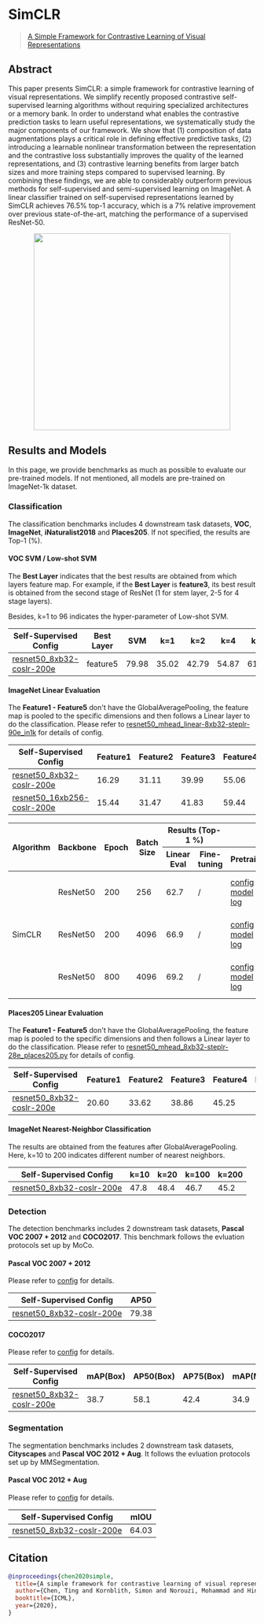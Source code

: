 # SimCLR

> [A Simple Framework for Contrastive Learning of Visual Representations](https://arxiv.org/abs/2002.05709)

<!-- [ALGORITHM] -->

## Abstract

This paper presents SimCLR: a simple framework for contrastive learning of visual representations. We simplify recently proposed contrastive self-supervised learning algorithms without requiring specialized architectures or a memory bank. In order to understand what enables the contrastive prediction tasks to learn useful representations, we systematically study the major components of our framework. We show that (1) composition of data augmentations plays a critical role in defining effective predictive tasks, (2) introducing a learnable nonlinear transformation between the representation and the contrastive loss substantially improves the quality of the learned representations, and (3) contrastive learning benefits from larger batch sizes and more training steps compared to supervised learning. By combining these findings, we are able to considerably outperform previous methods for self-supervised and semi-supervised learning on ImageNet. A linear classifier trained on self-supervised representations learned by SimCLR achieves 76.5% top-1 accuracy, which is a 7% relative improvement over previous state-of-the-art, matching the performance of a supervised ResNet-50.

<div align="center">
<img  src="https://user-images.githubusercontent.com/36138628/149723851-cf5f309e-d891-454d-90c0-e5337e5a11ed.png" width="400" />
</div>

## Results and Models

In this page, we provide benchmarks as much as possible to evaluate our pre-trained models. If not mentioned, all models are pre-trained on ImageNet-1k dataset.

### Classification

The classification benchmarks includes 4 downstream task datasets, **VOC**, **ImageNet**,  **iNaturalist2018** and **Places205**. If not specified, the results are Top-1 (%).

#### VOC SVM / Low-shot SVM

The **Best Layer** indicates that the best results are obtained from which layers feature map. For example, if the **Best Layer** is **feature3**, its best result is obtained from the second stage of ResNet (1 for stem layer, 2-5 for 4 stage layers).

Besides, k=1 to 96 indicates the hyper-parameter of Low-shot SVM.

| Self-Supervised Config                                                                                                                        | Best Layer | SVM   | k=1   | k=2   | k=4   | k=8   | k=16  | k=32  | k=64  | k=96 |
| --------------------------------------------------------------------------------------------------------------------------------------------- | ---------- | ----- | ----- | ----- | ----- | ----- | ----- | ----- | ----- | ---- |
| [resnet50_8xb32-coslr-200e](https://github.com/open-mmlab/mmselfsup/blob/1.x/configs/selfsup/simclr/simclr_resnet50_8xb32-coslr-200e_in1k.py) | feature5   | 79.98 | 35.02 | 42.79 | 54.87 | 61.91 | 67.38 | 71.88 | 75.56 | 77.4 |

#### ImageNet Linear Evaluation

The **Feature1 - Feature5** don't have the GlobalAveragePooling, the feature map is pooled to the specific dimensions and then follows a Linear layer to do the classification. Please refer to [resnet50_mhead_linear-8xb32-steplr-90e_in1k](https://github.com/open-mmlab/mmselfsup/blob/1.x/configs/benchmarks/classification/imagenet/resnet50_mhead_linear-8xb32-steplr-90e_in1k.py) for details of config.

| Self-Supervised Config                                                                                                                            | Feature1 | Feature2 | Feature3 | Feature4 | Feature5 |
| ------------------------------------------------------------------------------------------------------------------------------------------------- | -------- | -------- | -------- | -------- | -------- |
| [resnet50_8xb32-coslr-200e](https://github.com/open-mmlab/mmselfsup/blob/1.x/configs/selfsup/simclr/simclr_resnet50_8xb32-coslr-200e_in1k.py)     | 16.29    | 31.11    | 39.99    | 55.06    | 62.91    |
| [resnet50_16xb256-coslr-200e](https://github.com/open-mmlab/mmselfsup/blob/1.x/configs/selfsup/simclr/simclr_resnet50_16xb256-coslr-200e_in1k.py) | 15.44    | 31.47    | 41.83    | 59.44    | 66.41    |

<table class="docutils">
<thead>
  <tr>
	    <th rowspan="2">Algorithm</th>
	    <th rowspan="2">Backbone</th>
	    <th rowspan="2">Epoch</th>
      <th rowspan="2">Batch Size</th>
      <th colspan="2" align="center">Results (Top-1 %)</th>
      <th colspan="3" align="center">Links</th>
	</tr>
	<tr>
      <th>Linear Eval</th>
      <th>Fine-tuning</th>
      <th>Pretrain</th>
      <th>Linear Eval</th>
      <th>Fine-tuning</th>
	</tr>
  </thead>
  <tbody>
  <tr>
	    <td rowspan="3">SimCLR</td>
	    <td>ResNet50</td>
	    <td>200</td>
      <td>256</td>
      <td>62.7</td>
      <td>/</td>
      <td><a href='https://github.com/open-mmlab/mmselfsup/blob/dev-1.x/configs/selfsup/simclr/simclr_resnet50_8xb32-coslr-200e_in1k.py'>config</a> | <a href='https://download.openmmlab.com/mmselfsup/1.x/simclr/simclr_resnet50_8xb32-coslr-200e_in1k/simclr_resnet50_8xb32-coslr-200e_in1k_20220825-15f807a4.pth'>model</a> | <a href='https://download.openmmlab.com/mmselfsup/1.x/simclr/simclr_resnet50_8xb32-coslr-200e_in1k/simclr_resnet50_8xb32-coslr-200e_in1k_20220721_103223.json'>log</a></td>
      <td><a href='https://github.com/open-mmlab/mmselfsup/blob/dev-1.x/configs/benchmarks/classification/imagenet/resnet50_linear-8xb512-coslr-90e_in1k.py'>config</a> | <a href='https://download.openmmlab.com/mmselfsup/1.x/simclr/simclr_resnet50_8xb32-coslr-200e_in1k/resnet50_linear-8xb512-coslr-90e_in1k/resnet50_linear-8xb512-coslr-90e_in1k_20220825-9596a505.pth'>model</a> | <a href='https://download.openmmlab.com/mmselfsup/1.x/simclr/simclr_resnet50_8xb32-coslr-200e_in1k/resnet50_linear-8xb512-coslr-90e_in1k/resnet50_linear-8xb512-coslr-90e_in1k_20220724_210050.json'>log</a></td>
      <td>/</td>
	</tr>
  <tr>
	    <td>ResNet50</td>
	    <td>200</td>
      <td>4096</td>
      <td>66.9</td>
      <td>/</td>
      <td><a href='https://github.com/open-mmlab/mmselfsup/blob/dev-1.x/configs/selfsup/simclr/simclr_resnet50_16xb256-coslr-200e_in1k.py'>config</a> | <a href='https://download.openmmlab.com/mmselfsup/1.x/simclr/simclr_resnet50_16xb256-coslr-200e_in1k/simclr_resnet50_16xb256-coslr-200e_in1k_20220825-4d9cce50.pth'>model</a> | <a href='https://download.openmmlab.com/mmselfsup/1.x/simclr/simclr_resnet50_16xb256-coslr-200e_in1k/simclr_resnet50_16xb256-coslr-200e_in1k_20220721_150508.json'>log</a></td>
      <td><a href='https://github.com/open-mmlab/mmselfsup/blob/dev-1.x/configs/benchmarks/classification/imagenet/resnet50_linear-8xb512-coslr-90e_in1k.py'>config</a> | <a href='https://download.openmmlab.com/mmselfsup/1.x/simclr/simclr_resnet50_16xb256-coslr-200e_in1k/resnet50_linear-8xb512-coslr-90e_in1k/resnet50_linear-8xb512-coslr-90e_in1k_20220825-f12c0457.pth'>model</a> | <a href='https://download.openmmlab.com/mmselfsup/1.x/simclr/simclr_resnet50_16xb256-coslr-200e_in1k/resnet50_linear-8xb512-coslr-90e_in1k/resnet50_linear-8xb512-coslr-90e_in1k_20220724_172050.json'>log</a></td>
      <td>/</td>
	</tr>
  <tr>
	    <td>ResNet50</td>
	    <td>800</td>
      <td>4096</td>
      <td>69.2</td>
      <td>/</td>
      <td><a href='https://github.com/open-mmlab/mmselfsup/blob/dev-1.x/configs/selfsup/simclr/simclr_resnet50_16xb256-coslr-800e_in1k.py'>config</a> | <a href='https://download.openmmlab.com/mmselfsup/1.x/simclr/simclr_resnet50_16xb256-coslr-800e_in1k/simclr_resnet50_16xb256-coslr-800e_in1k_20220825-85fcc4de.pth'>model</a> | <a href='https://download.openmmlab.com/mmselfsup/1.x/simclr/simclr_resnet50_16xb256-coslr-800e_in1k/simclr_resnet50_16xb256-coslr-800e_in1k_20220725_112248.json'>log</a></td>
      <td><a href='https://github.com/open-mmlab/mmselfsup/blob/dev-1.x/configs/benchmarks/classification/imagenet/resnet50_linear-8xb512-coslr-90e_in1k.py'>config</a> | <a href='https://download.openmmlab.com/mmselfsup/1.x/simclr/simclr_resnet50_16xb256-coslr-800e_in1k/resnet50_linear-8xb512-coslr-90e_in1k/resnet50_linear-8xb512-coslr-90e_in1k_20220825-b80ae1e5.pth'>model</a> | <a href='https://download.openmmlab.com/mmselfsup/1.x/simclr/simclr_resnet50_16xb256-coslr-800e_in1k/resnet50_linear-8xb512-coslr-90e_in1k/resnet50_linear-8xb512-coslr-90e_in1k_20220730_165101.json'>log</a></td>
      <td>/</td>
	</tr>
  </tbody>
</table>

#### Places205 Linear Evaluation

The **Feature1 - Feature5** don't have the GlobalAveragePooling, the feature map is pooled to the specific dimensions and then follows a Linear layer to do the classification. Please refer to [resnet50_mhead_8xb32-steplr-28e_places205.py](https://github.com/open-mmlab/mmselfsup/blob/1.x/configs/benchmarks/classification/places205/resnet50_mhead_8xb32-steplr-28e_places205.py) for details of config.

| Self-Supervised Config                                                                                                                        | Feature1 | Feature2 | Feature3 | Feature4 | Feature5 |
| --------------------------------------------------------------------------------------------------------------------------------------------- | -------- | -------- | -------- | -------- | -------- |
| [resnet50_8xb32-coslr-200e](https://github.com/open-mmlab/mmselfsup/blob/1.x/configs/selfsup/simclr/simclr_resnet50_8xb32-coslr-200e_in1k.py) | 20.60    | 33.62    | 38.86    | 45.25    | 50.91    |

#### ImageNet Nearest-Neighbor Classification

The results are obtained from the features after GlobalAveragePooling. Here, k=10 to 200 indicates different number of nearest neighbors.

| Self-Supervised Config                                                                                                                        | k=10 | k=20 | k=100 | k=200 |
| --------------------------------------------------------------------------------------------------------------------------------------------- | ---- | ---- | ----- | ----- |
| [resnet50_8xb32-coslr-200e](https://github.com/open-mmlab/mmselfsup/blob/1.x/configs/selfsup/simclr/simclr_resnet50_8xb32-coslr-200e_in1k.py) | 47.8 | 48.4 | 46.7  | 45.2  |

### Detection

The detection benchmarks includes 2 downstream task datasets, **Pascal VOC 2007 + 2012** and **COCO2017**. This benchmark follows the evluation protocols set up by MoCo.

#### Pascal VOC 2007 + 2012

Please refer to [config](https://github.com/open-mmlab/mmselfsup/blob/1.x/configs/benchmarks/mmdetection/voc0712/faster-rcnn_r50-c4_ms-24k_voc0712.py) for details.

| Self-Supervised Config                                                                                                                        | AP50  |
| --------------------------------------------------------------------------------------------------------------------------------------------- | ----- |
| [resnet50_8xb32-coslr-200e](https://github.com/open-mmlab/mmselfsup/blob/1.x/configs/selfsup/simclr/simclr_resnet50_8xb32-coslr-200e_in1k.py) | 79.38 |

#### COCO2017

Please refer to [config](https://github.com/open-mmlab/mmselfsup/blob/1.x/configs/benchmarks/mmdetection/coco/mask-rcnn_r50_fpn_ms-1x_coco.py) for details.

| Self-Supervised Config                                                                                                                        | mAP(Box) | AP50(Box) | AP75(Box) | mAP(Mask) | AP50(Mask) | AP75(Mask) |
| --------------------------------------------------------------------------------------------------------------------------------------------- | -------- | --------- | --------- | --------- | ---------- | ---------- |
| [resnet50_8xb32-coslr-200e](https://github.com/open-mmlab/mmselfsup/blob/1.x/configs/selfsup/simclr/simclr_resnet50_8xb32-coslr-200e_in1k.py) | 38.7     | 58.1      | 42.4      | 34.9      | 55.3       | 37.5       |

### Segmentation

The segmentation benchmarks includes 2 downstream task datasets, **Cityscapes** and **Pascal VOC 2012 + Aug**. It follows the evluation protocols set up by MMSegmentation.

#### Pascal VOC 2012 + Aug

Please refer to [config](https://github.com/open-mmlab/mmselfsup/blob/1.x/configs/benchmarks/mmsegmentation/voc12aug/fcn_r50-d8_4xb4-20k_voc12aug-512x512.py) for details.

| Self-Supervised Config                                                                                                                        | mIOU  |
| --------------------------------------------------------------------------------------------------------------------------------------------- | ----- |
| [resnet50_8xb32-coslr-200e](https://github.com/open-mmlab/mmselfsup/blob/1.x/configs/selfsup/simclr/simclr_resnet50_8xb32-coslr-200e_in1k.py) | 64.03 |

## Citation

```bibtex
@inproceedings{chen2020simple,
  title={A simple framework for contrastive learning of visual representations},
  author={Chen, Ting and Kornblith, Simon and Norouzi, Mohammad and Hinton, Geoffrey},
  booktitle={ICML},
  year={2020},
}
```
